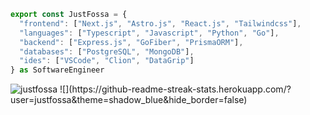 ```ts
export const JustFossa = {
  "frontend": ["Next.js", "Astro.js", "React.js", "Tailwindcss"],
  "languages": ["Typescript", "Javascript", "Python", "Go"],
  "backend": ["Express.js", "GoFiber", "PrismaORM"],
  "databases": ["PostgreSQL", "MongoDB"],
  "ides": ["VSCode", "Clion", "DataGrip"]
} as SoftwareEngineer
```


<img src="https://komarev.com/ghpvc/?username=justfossa&label=Profile%20views&color=0e75b6&style=flat" alt="justfossa" />
![](https://github-readme-streak-stats.herokuapp.com/?user=justfossa&theme=shadow_blue&hide_border=false)<br/>



